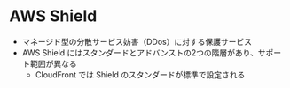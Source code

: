 # AWS Shield

- マネージド型の分散サービス妨害（DDos）に対する保護サービス
- AWS Shield にはスタンダードとアドバンストの2つの階層があり、サポート範囲が異なる
  - CloudFront では Shield のスタンダードが標準で設定される
